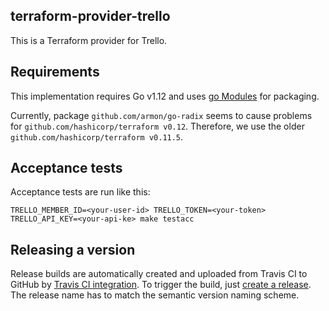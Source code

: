 ## terraform-provider-trello

This is a Terraform provider for Trello.

## Requirements

This implementation requires Go v1.12 and uses [go Modules](https://github.com/golang/go/wiki/Modules) for packaging.

Currently, package `github.com/armon/go-radix` seems to cause problems for `github.com/hashicorp/terraform v0.12`. Therefore, we use the older `github.com/hashicorp/terraform v0.11.5`.

## Acceptance tests

Acceptance tests are run like this:

```
TRELLO_MEMBER_ID=<your-user-id> TRELLO_TOKEN=<your-token> TRELLO_API_KEY=<your-api-ke> make testacc
```

## Releasing a version

Release builds are automatically created and uploaded from Travis CI to GitHub by [Travis CI integration](https://github.com/jtsaito/terraform-provider-trello/blob/master/.travis.yml). To trigger the build, just [create a release](https://github.com/jtsaito/terraform-provider-trello/releases/new). The release name has to match the semantic version naming scheme.
